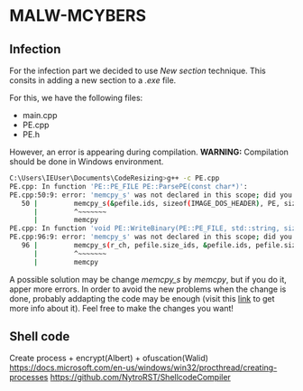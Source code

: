 # MALW-MCYBERS
## Infection
For the infection part we decided to use *New section* technique. This consits in adding a new section to a *.exe* file.

For this, we have the following files:
- main.cpp
- PE.cpp
- PE.h

However, an error is appearing during compilation. **WARNING:** Compilation should be done in Windows environment.

```sh
C:\Users\IEUser\Documents\CodeResizing>g++ -c PE.cpp
PE.cpp: In function 'PE::PE_FILE PE::ParsePE(const char*)':
PE.cpp:50:9: error: 'memcpy_s' was not declared in this scope; did you mean 'memcpy'?
   50 |         memcpy_s(&pefile.ids, sizeof(IMAGE_DOS_HEADER), PE, sizeof(IMAGE_DOS_HEADER));
      |         ^~~~~~~~
      |         memcpy
PE.cpp: In function 'void PE::WriteBinary(PE::PE_FILE, std::string, size_t)':
PE.cpp:96:9: error: 'memcpy_s' was not declared in this scope; did you mean 'memcpy'?
   96 |         memcpy_s(r_ch, pefile.size_ids, &pefile.ids, pefile.size_ids);
      |         ^~~~~~~~
      |         memcpy

```

A possible solution may be change *memcpy_s* by *memcpy*, but if you do it, apper more errors. In order to avoid the new problems when the change is done, probably addapting the code may be enough (visit this [link](https://en.cppreference.com/w/c/string/byte/memcpy) to get more info about it). Feel free to make the changes you want!

## Shell code 
Create process + encrypt(Albert) + ofuscation(Walid)
https://docs.microsoft.com/en-us/windows/win32/procthread/creating-processes
https://github.com/NytroRST/ShellcodeCompiler
